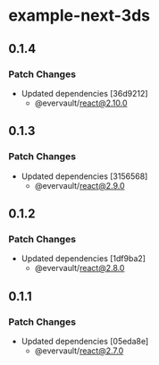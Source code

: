 # example-next-3ds

## 0.1.4

### Patch Changes

- Updated dependencies [36d9212]
  - @evervault/react@2.10.0

## 0.1.3

### Patch Changes

- Updated dependencies [3156568]
  - @evervault/react@2.9.0

## 0.1.2

### Patch Changes

- Updated dependencies [1df9ba2]
  - @evervault/react@2.8.0

## 0.1.1

### Patch Changes

- Updated dependencies [05eda8e]
  - @evervault/react@2.7.0
